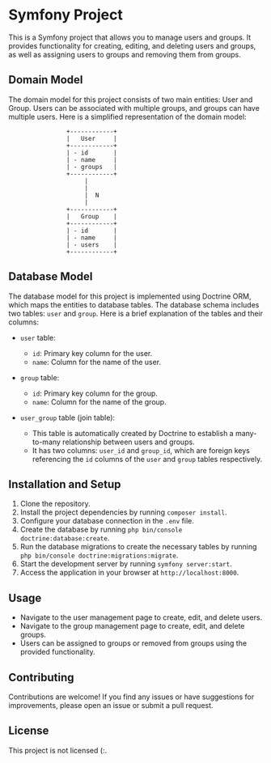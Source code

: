 # Symfony Project

This is a Symfony project that allows you to manage users and groups. It provides functionality for creating, editing, and deleting users and groups, as well as assigning users to groups and removing them from groups.

## Domain Model

The domain model for this project consists of two main entities: User and Group. Users can be associated with multiple groups, and groups can have multiple users. Here is a simplified representation of the domain model:

                    +------------+
                    |   User     |
                    +------------+
                    | - id       |
                    | - name     |
                    | - groups   |
                    +------------+
                         |        
                         |
                         |  N       
                         |
                    +------------+
                    |   Group    |
                    +------------+
                    | - id       |
                    | - name     |
                    | - users    |
                    +------------+

## Database Model

The database model for this project is implemented using Doctrine ORM, which maps the entities to database tables. The database schema includes two tables: `user` and `group`. Here is a brief explanation of the tables and their columns:

- `user` table:
    - `id`: Primary key column for the user.
    - `name`: Column for the name of the user.

- `group` table:
    - `id`: Primary key column for the group.
    - `name`: Column for the name of the group.

- `user_group` table (join table):
    - This table is automatically created by Doctrine to establish a many-to-many relationship between users and groups.
    - It has two columns: `user_id` and `group_id`, which are foreign keys referencing the `id` columns of the `user` and `group` tables respectively.

## Installation and Setup

1. Clone the repository.
2. Install the project dependencies by running `composer install`.
3. Configure your database connection in the `.env` file.
4. Create the database by running `php bin/console doctrine:database:create`.
5. Run the database migrations to create the necessary tables by running `php bin/console doctrine:migrations:migrate`.
6. Start the development server by running `symfony server:start`.
7. Access the application in your browser at `http://localhost:8000`.

## Usage

- Navigate to the user management page to create, edit, and delete users.
- Navigate to the group management page to create, edit, and delete groups.
- Users can be assigned to groups or removed from groups using the provided functionality.

## Contributing

Contributions are welcome! If you find any issues or have suggestions for improvements, please open an issue or submit a pull request.

## License

This project is not licensed (:.

